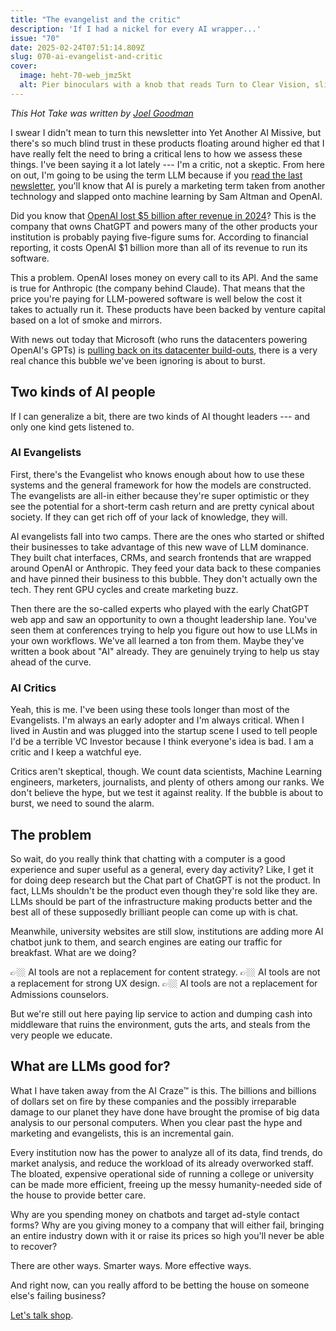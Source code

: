 ```yaml
---
title: "The evangelist and the critic"
description: 'If I had a nickel for every AI wrapper...'
issue: "70"
date: 2025-02-24T07:51:14.809Z
slug: 070-ai-evangelist-and-critic
cover:
  image: heht-70-web_jmz5kt
  alt: Pier binoculars with a knob that reads Turn to Clear Vision, slightly askew.
---
```


_This Hot Take was written by [Joel Goodman](https://linkedin.com/in/joelgoodman/)_

I swear I didn't mean to turn this newsletter into Yet Another AI Missive, but there's so much blind trust in these products floating around higher ed that I have really felt the need to bring a critical lens to how we assess these things. I've been saying it a lot lately --- I'm a critic, not a skeptic. From here on out, I'm going to be using the term LLM because if you [read the last newsletter](https://bravery.co/newsletter/gpt-rag-agentic-generative-agi-huh/), you'll know that AI is purely a marketing term taken from another technology and slapped onto machine learning by Sam Altman and OpenAI.

Did you know that [OpenAI lost $5 billion after revenue in 2024](https://www.theinformation.com/articles/openai-projections-imply-losses-tripling-to-14-billion-in-2026?ref=bravery.co)? This is the company that owns ChatGPT and powers many of the other products your institution is probably paying five-figure sums for. According to financial reporting, it costs OpenAI $1 billion more than all of its revenue to run its software.

This a problem. OpenAI loses money on every call to its API. And the same is true for Anthropic (the company behind Claude). That means that the price you're paying for LLM-powered software is well below the cost it takes to actually run it. These products have been backed by venture capital based on a lot of smoke and mirrors.

With news out today that Microsoft (who runs the datacenters powering OpenAI's GPTs) is [pulling back on its datacenter build-outs](https://www.bloomberg.com/news/articles/2025-02-24/microsoft-cancels-leases-for-ai-data-centers-analyst-says), there is a very real chance this bubble we've been ignoring is about to burst.

## Two kinds of AI people

If I can generalize a bit, there are two kinds of AI thought leaders --- and only one kind gets listened to.

### AI Evangelists

First, there's the Evangelist who knows enough about how to use these systems and the general framework for how the models are constructed. The evangelists are all-in either because they're super optimistic or they see the potential for a short-term cash return and are pretty cynical about society. If they can get rich off of your lack of knowledge, they will.

AI evangelists fall into two camps. There are the ones who started or shifted their businesses to take advantage of this new wave of LLM dominance. They built chat interfaces, CRMs, and search frontends that are wrapped around OpenAI or Anthropic. They feed your data back to these companies and have pinned their business to this bubble. They don't actually own the tech. They rent GPU cycles and create marketing buzz.

Then there are the so-called experts who played with the early ChatGPT web app and saw an opportunity to own a thought leadership lane. You've seen them at conferences trying to help you figure out how to use LLMs in your own workflows. We've all learned a ton from them. Maybe they've written a book about "AI" already. They are genuinely trying to help us stay ahead of the curve.

### AI Critics

Yeah, this is me. I've been using these tools longer than most of the Evangelists. I'm always an early adopter and I'm always critical. When I lived in Austin and was plugged into the startup scene I used to tell people I'd be a terrible VC Investor because I think everyone's idea is bad. I am a critic and I keep a watchful eye.

Critics aren't skeptical, though. We count data scientists, Machine Learning engineers, marketers, journalists, and plenty of others among our ranks. We don't believe the hype, but we test it against reality. If the bubble is about to burst, we need to sound the alarm.

## The problem

So wait, do you really think that chatting with a computer is a good experience and super useful as a general, every day activity? Like, I get it for doing deep research but the Chat part of ChatGPT is not the product. In fact, LLMs shouldn't be the product even though they're sold like they are. LLMs should be part of the infrastructure making products better and the best all of these supposedly brilliant people can come up with is chat.

Meanwhile, university websites are still slow, institutions are adding more AI chatbot junk to them, and search engines are eating our traffic for breakfast. What are we doing?

👉🏼 AI tools are not a replacement for content strategy.
👉🏼 AI tools are not a replacement for strong UX design.
👉🏼 AI tools are not a replacement for Admissions counselors.

But we're still out here paying lip service to action and dumping cash into middleware that ruins the environment, guts the arts, and steals from the very people we educate.

## What are LLMs good for?

What I have taken away from the AI Craze™ is this. The billions and billions of dollars set on fire by these companies and the possibly irreparable damage to our planet they have done have brought the promise of big data analysis to our personal computers. When you clear past the hype and marketing and evangelists, this is an incremental gain.

Every institution now has the power to analyze all of its data, find trends, do market analysis, and reduce the workload of its already overworked staff. The bloated, expensive operational side of running a college or university can be made more efficient, freeing up the messy humanity-needed side of the house to provide better care.

Why are you spending money on chatbots and target ad-style contact forms? Why are you giving money to a company that will either fail, bringing an entire industry down with it or raise its prices so high you'll never be able to recover?

There are other ways. Smarter ways. More effective ways.

And right now, can you really afford to be betting the house on someone else's failing business?

[Let's talk shop](https://bravery.co/contact/).